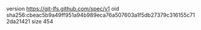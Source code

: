 version https://git-lfs.github.com/spec/v1
oid sha256:cbeac5b9a49ff951a94b989eca76a507603a1f5db27379c316155c712da21421
size 454
